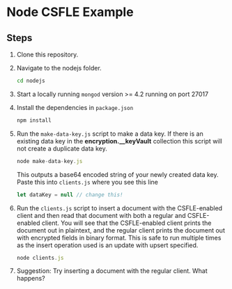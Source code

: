 # Node CSFLE Example

## Steps

1. Clone this repository.
2. Navigate to the nodejs folder.

   ```sh
   cd nodejs
   ```

3. Start a locally running `mongod` version >= 4.2 running on port 27017
4. Install the dependencies in `package.json`

   ```js
   npm install
   ```

5. Run the `make-data-key.js` script to make a data key. If there is an
   existing data key in the **encryption.\_\_keyVault** collection this script
   will not create a duplicate data key.

   ```js
   node make-data-key.js
   ```

   This outputs a base64 encoded string of your newly created data key. Paste
   this into `clients.js` where you see this line

   ```js
   let dataKey = null // change this!
   ```

6. Run the `clients.js` script to insert a document with the CSFLE-enabled client
   and then read that document with both a regular and CSFLE-enabled client. You
   will see that the CSFLE-enabled client prints the document out in plaintext,
   and the regular client prints the document out with encrypted fields in
   binary format. This is safe to run multiple times as the insert operation
   used is an update with upsert specified.

   ```js
   node clients.js
   ```

7. Suggestion: Try inserting a document with the regular client. What happens?
